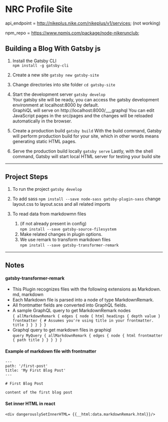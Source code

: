 # NRC Profile Site

api_endpoint = http://nikeplus.nike.com/nikeplus/v1/services;
(not working)

npm_repo = https://www.npmjs.com/package/node-nikerunclub;
   
## Building a Blog With Gatsby js
1. Install the Gatsby CLI   
    `npm install -g gatsby-cli`
1. Create a new site
    `gatsby new gatsby-site`
1. Change directories into site folder
    `cd gatsby-site`
1. Start the development server
    `gatsby develop`   
    Your gatsby site will be ready, you can access the gatsby development environment at localhost:8000 by default.   
    GraphiQL will serve on http://localhost:8000/___graphql
    You can edit JavaScript pages in the src/pages and the changes will be reloaded automatically in the browser.

1. Create a production build
    `gatsby build`
    With the build command, Gatsby will perform production build for your site,
    which in other words means generating static HTML pages.

1. Serve the production build locally
    `gatsby serve`
    Lastly, with the shell command, Gatsby will start local HTML server for testing your build site

---
## Project Steps
1. To run the project 
`gatsby develop`

2. To add sass
`npm install --save node-sass gatsby-plugin-sass`
change layout.css to layout.scss and all related imports

3. To read data from markdowmn files   
    1. (if not already present in config)   
       `npm install --save gatsby-source-filesystem`
    1. Make related changes in plugin options.
    1. We use remark to transform markdown files   
       `npm install --save gatsby-transformer-remark` 


---

## Notes

#### gatsby-transformer-remark
* This Plugin recognizes files with the following extensions as Markdown. md, markdown
* Each Markdown file is parsed into a node of type MarkdownRemark.
* All frontmatter fields are converted into GraphQL fields.
* A sample GraphQL query to get MarkdownRemark nodes   
`
{
  allMarkdownRemark {
    edges {
      node {
        html
        headings {
          depth
          value
        }
        frontmatter {
          # Assumes you're using title in your frontmatter.
          title
        }
      }
    }
  }
}
`
* Graphql query to get markdown files in graphiql   
    `
    query MyQuery {
    allMarkdownRemark {
        edges {
        node {
            html
            frontmatter {
            path
            title
            }
        }
        }
    }
    }
    `

#### Example of markdown file with frontmatter
    ---
    path: '/first-post'
    title: 'My First Blog Post'
    ---

    # First Blog Post

    content of the first blog post

#### Set inner HTML in react
`<div dangerouslySetInnerHTML= {{__html:data.markdownRemark.html}}/>`